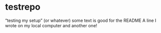 # testrepo
“testing my setup” (or whatever)
some text is good for the README
A line I wrote on my local computer
and another one!
